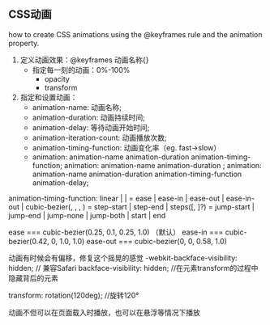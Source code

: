 ## CSS动画

how to create CSS animations using the @keyframes rule and the animation property.

1. 定义动画效果：@keyframes 动画名称{}
	- 指定每一刻的动画：0%-100%
		- opacity
		- transform
2. 指定和设置动画：
	- animation-name: 动画名称;
	- animation-duration: 动画持续时间;
	- animation-delay: 等待动画开始时间;
	- animation-iteration-count: 动画播放次数;
	- animation-timing-function: 动画变化率（eg. fast→slow）
	- animation: animation-name animation-duration animation-timing-function;
		animation: animation-name animation-duration ;
		animation: animation-name animation-duration animation-timing-function animation-delay;

animation-timing-function: linear | <cubic-bezier-timing-function> | <step-timing-function>
	<cubic-bezier-timing-function> = ease | ease-in | ease-out | ease-in-out | cubic-bezier(<number>, <number>, <number>, <number>)
	<step-timing-function> = step-start | step-end | steps(<integer>[, <step-position>]?)
		<step-position> = jump-start | jump-end | jump-none | jump-both | start | end

ease === cubic-bezier(0.25, 0.1, 0.25, 1.0) （默认）
ease-in === cubic-bezier(0.42, 0, 1.0, 1.0)
ease-out === cubic-bezier(0, 0, 0.58, 1.0)

动画有时候会有偏移，修复这个摇晃的感觉
-webkit-backface-visibility: hidden; // 兼容Safari
backface-visibility: hidden; //在元素transform的过程中隐藏背后的元素

transform: rotation(120deg); //旋转120°

动画不但可以在页面载入时播放，也可以在悬浮等情况下播放


